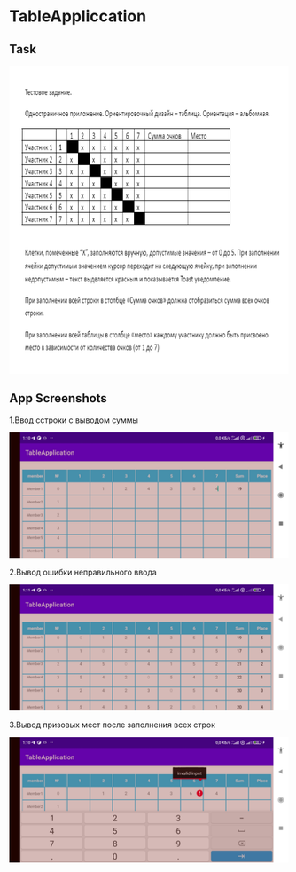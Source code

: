 # TableAppliccation
## Task
<img src="https://github.com/IceFroggit/TableApplication/blob/release_version/screenshots/%D0%A2%D0%B5%D1%81%D1%82%D0%BE%D0%B2%D0%BE%D0%B5_%D1%83%D1%81%D0%BB%D0%BE%D0%B2%D0%B8%D0%B5.png" width="555" height="555">


## App Screenshots
1.Ввод cстроки с выводом суммы
<div align="center">
<img src="https://github.com/IceFroggit/TableApplication/blob/release_version/screenshots/sum.jpg">
</div>

2.Вывод ошибки неправильного ввода
<div align="center">
<img src="https://github.com/IceFroggit/TableApplication/blob/release_version/screenshots/error.jpg">
</div>

3.Вывод призовых мест после заполнения всех строк 
<div align="center">
<img src="https://github.com/IceFroggit/TableApplication/blob/release_version/screenshots/place.jpg">
</div>


